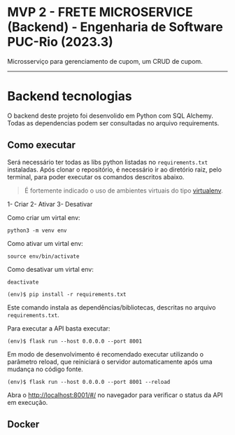 # MVP 2 - FRETE MICROSERVICE (Backend) - Engenharia de Software PUC-Rio (2023.3)

Microsserviço para gerenciamento de cupom, um CRUD de cupom.

---


# Backend tecnologias

O backend deste projeto foi desenvolido em Python com SQL Alchemy. Todas as dependencias podem ser consultadas no arquivo requirements.



## Como executar 


Será necessário ter todas as libs python listadas no `requirements.txt` instaladas.
Após clonar o repositório, é necessário ir ao diretório raiz, pelo terminal, para poder executar os comandos descritos abaixo.

> É fortemente indicado o uso de ambientes virtuais do tipo [virtualenv](https://virtualenv.pypa.io/en/latest/installation.html).

1- Criar
2- Ativar
3- Desativar

Como criar um virtal env:
```
python3 -m venv env 
```

Como ativar um virtal env:
```
source env/bin/activate 
```

Como desativar um virtal env:
```
deactivate 
```

```
(env)$ pip install -r requirements.txt
```

Este comando instala as dependências/bibliotecas, descritas no arquivo `requirements.txt`.

Para executar a API  basta executar:

```
(env)$ flask run --host 0.0.0.0 --port 8001
```

Em modo de desenvolvimento é recomendado executar utilizando o parâmetro reload, que reiniciará o servidor
automaticamente após uma mudança no código fonte. 

```
(env)$ flask run --host 0.0.0.0 --port 8001 --reload
```

Abra o [http://localhost:8001/#/](http://localhost:8001/#/) no navegador para verificar o status da API em execução.

## Docker
